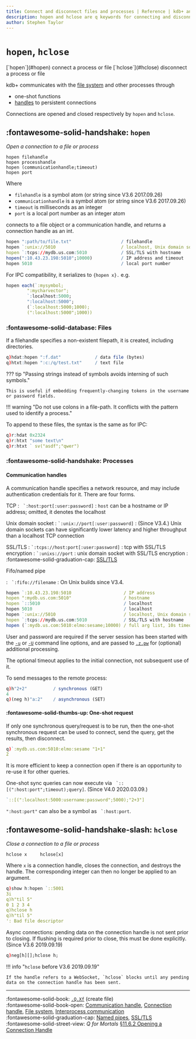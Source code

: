 ```yaml
---
title: Connect and disconnect files and processes | Reference | kdb+ and q documentation
description: hopen and hclose are q keywords for connecting and disconnecting files and processes.
author: Stephen Taylor
---
```

# `hopen`, `hclose`


<div markdown="1" class="typewriter">
[`hopen`](#hopen)   connect a process or file
[`hclose`](#hclose)  disconnect a process or file
</div>


kdb+ communicates with the [file system](../basics/files.md) and other processes through

-   one-shot functions
-   [handles](../basics/handles.md) to persistent connections

Connections are opened and closed respectively by `hopen` and `hclose`.


## :fontawesome-solid-handshake: `hopen`

_Open a connection to a file or process_

```syntax
hopen filehandle
hopen processhandle
hopen (communicationhandle;timeout)
hopen port
```

Where

-   `filehandle` is a symbol atom (or string since V3.6 2017.09.26)
-   `communicationhandle` is a symbol atom (or string since V3.6 2017.09.26)
-   `timeout` is milliseconds as an integer
-   `port` is a local port number as an integer atom

connects to a file object or a communication handle, and returns a connection handle as an int.

```q
hopen ":path/to/file.txt"                   / filehandle
hopen `:unix://5010                         / localhost, Unix domain socket
hopen `:tcps://mydb.us.com:5010             / SSL/TLS with hostname
hopen(":10.43.23.198:5010";10000)           / IP address and timeout
hopen 5010                                  / local port number
```

For IPC compatibility, it serializes to `{hopen x}.` e.g.

```q
hopen each(`:mysymbol;
        ":mycharvector";
        `:localhost:5000;
        ":localhost:5000";
        (`:localhost:5000;1000);
        (":localhost:5000";1000))
```

### :fontawesome-solid-database: Files

If a filehandle specifies a non-existent filepath, it is created, including directories.

```q
q)hdat:hopen ":f.dat"             / data file (bytes)
q)htxt:hopen ":c:/q/test.txt"     / text file
```

??? tip "Passing strings instead of symbols avoids interning of such symbols."

    This is useful if embedding frequently-changing tokens in the username or password fields.

!!! warning "Do not use colons in a file-path. It conflicts with the pattern used to identify a process."

To append to these files, the syntax is the same as for IPC:

```q
q)r:hdat 0x2324
q)r:htxt "some text\n"
q)r:htxt ` sv("asdf";"qwer")
```


### :fontawesome-solid-handshake: Processes

#### Communication handles

A communication handle specifies a network resource, and may include authentication credentials for it. There are four forms.

TCP
: `` `:host:port[:user:password]``
: `host` can be a hostname or IP address; omitted, it denotes the localhost

Unix domain socket
: `` `:unix://port[:user:password] ``
: (Since V3.4.) Unix domain sockets can have significantly lower latency and higher throughput than a localhost TCP connection

SSL/TLS
: `` `:tcps://host:port[:user:password] `` 
: tcp with SSL/TLS encryption
: `` `:unixs://port ``
: unix domain socket with SSL/TLS encryption
: :fontawesome-solid-graduation-cap: [SSL/TLS](../kb/ssl.md)

Fifo/named pipe

: `` `:fifo://filename``
: On Unix builds since V3.4.


```q
hopen `:10.43.23.198:5010                    / IP address
hopen ":mydb.us.com:5010"                    / hostname
hopen `::5010                                / localhost
hopen 5010                                   / localhost
hopen `:unix://5010                          / localhost, Unix domain socket
hopen `:tcps://mydb.us.com:5010              / SSL/TLS with hostname
hopen (`:mydb.us.com:5010:elmo:sesame;10000) / full arg list, 10s timeout
```

User and password are required if the server session has been started with the [`-u`](../basics/cmdline.md#-u-usr-pwd-local) or [`-U`](../basics/cmdline.md#-u-usr-pwd) command line options, and are passed to [`.z.pw`](dotz.md#zpw-validate-user) for (optional) additional processing.

The optional timeout applies to the initial connection, not subsequent use of it.

To send messages to the remote process:

```q
q)h"2+2"          / synchronous (GET)
4
q)(neg h)"a:2"    / asynchronous (SET)
```


#### :fontawesome-solid-thumbs-up: One-shot request

If only one synchronous query/request is to be run, then the one-shot synchronous request can be used to connect, send the query, get the results, then disconnect.

```q
q)`:mydb.us.com:5010:elmo:sesame "1+1"
2
```

It is more efficient to keep a connection open if there is an opportunity to re-use it for other queries.

One-shot sync queries can now execute via `` `::[(":host:port";timeout);query]``.
(Since V4.0 2020.03.09.)

```q
`::[(":localhost:5000:username:password";5000);"2+3"]
```

`":host:port"` can also be a symbol as `` `:host:port``.


## :fontawesome-solid-handshake-slash: `hclose`

_Close a connection to a file or process_

```syntax
hclose x     hclose[x]
```

Where `x` is a connection handle, closes the connection, and destroys the handle.
The corresponding integer can then no longer be applied to an argument.

```q
q)show h:hopen `::5001
3i
q)h"til 5"
0 1 2 3 4
q)hclose h
q)h"til 5"
': Bad file descriptor
```

Async connections: pending data on the connection handle is not sent prior to closing.
If flushing is required prior to close, this must be done explicitly.
(Since V3.6 2019.09.19)

```q
q)neg[h][];hclose h;
```

!!! info "`hclose` before V3.6 2019.09.19"

    If the handle refers to a WebSocket, `hclose` blocks until any pending data on the connection handle has been sent.


----
:fontawesome-solid-book:
[`.Q.Xf`](dotq.md#xf-create-file) (create file)
<br>
:fontawesome-solid-book-open:
[Communication handle](../basics/glossary.md#communication-handle),
[Connection handle](../basics/glossary.md#connection-handle),
[File system](../basics/files.md),
[Interprocess communication](../basics/ipc.md)
<br>
:fontawesome-solid-graduation-cap:
[Named pipes](../kb/named-pipes.md),
[SSL/TLS](../kb/ssl.md)
<br>
:fontawesome-solid-street-view:
_Q for Mortals_
[§11.6.2 Opening a Connection Handle](/q4m3/11_IO/#1162-opening-a-connection-handle)
